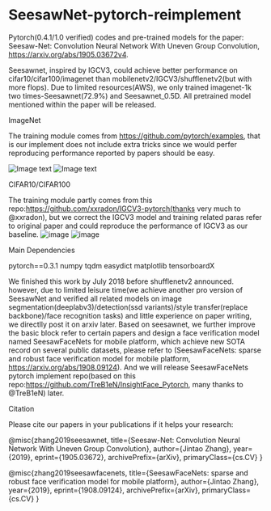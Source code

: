 # SeesawNet-pytorch-reimplement

Pytorch(0.4.1/1.0 verified) codes and pre-trained models for the paper: Seesaw-Net: Convolution Neural Network With Uneven Group Convolution,  https://arxiv.org/abs/1905.03672v4.

Seesawnet, inspired by IGCV3, could achieve better performance on cifar10/cifar100/imagenet than mobilenetv2/IGCV3/shufflenetv2(but with more flops). Due to limited resources(AWS), we only trained imagenet-1k two times-Seesawnet(72.9%) and Seesawnet_0.5D. All pretrained model mentioned within the paper will be released.

ImageNet

The training module comes from https://github.com/pytorch/examples, that is our implement does not include extra tricks since we would perfer reproducing performance reported by papers should be easy.

![Image text](https://github.com/cvtower/SeesawNet_pytorch/raw/master/figures/imagenet_test.jpg)
![Image text](https://github.com/cvtower/SeesawNet_pytorch/raw/master/figures/efficiency_bench.jpg)

CIFAR10/CIFAR100

The training module partly comes from this repo:https://github.com/xxradon/IGCV3-pytorch(thanks very much to @xxradon), but we correct the IGCV3 model and training related paras refer to original paper and could reproduce the performance of IGCV3 as our baseline.
![image](https://github.com/cvtower/SeesawNet_pytorch/raw/master/figures/cifar10_test.jpg)
![image](https://github.com/cvtower/SeesawNet_pytorch/raw/master/figures/cifar100_test.jpg)

Main Dependencies

pytorch==0.3.1
numpy 
tqdm 
easydict
matplotlib 
tensorboardX 

We finished this work by July 2018 before shufflenetv2 announced. however, due to limited leisure time(we achieve another pro version of SeesawNet and verified all related models on image segmentation(deeplabv3)/detection(ssd variants)/style transfer(replace backbone)/face recognition tasks) and little experience on paper writing, we directlly post it on arxiv later. Based on seesawnet, we further improve the basic block refer to certain papers and design a face verification model named SeesawFaceNets for mobile platform, which achieve new SOTA record on several public datasets, please refer to (SeesawFaceNets: sparse and robust face verification model for mobile platform, https://arxiv.org/abs/1908.09124). And we will release SeesawFaceNets pytorch implement repo(based on this repo:https://github.com/TreB1eN/InsightFace_Pytorch, many thanks to @TreB1eN) later.

Citation

Please cite our papers in your publications if it helps your research:

@misc{zhang2019seesawnet,
    title={Seesaw-Net: Convolution Neural Network With Uneven Group Convolution},
    author={Jintao Zhang},
    year={2019},
    eprint={1905.03672},
    archivePrefix={arXiv},
    primaryClass={cs.CV}
}

@misc{zhang2019seesawfacenets,
    title={SeesawFaceNets: sparse and robust face verification model for mobile platform},
    author={Jintao Zhang},
    year={2019},
    eprint={1908.09124},
    archivePrefix={arXiv},
    primaryClass={cs.CV}
}
